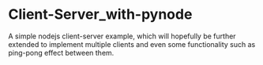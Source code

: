 # Client-Server_with-pynode

A simple nodejs client-server example, which will hopefully be further extended to implement multiple clients and even some functionality such as ping-pong effect between them.
